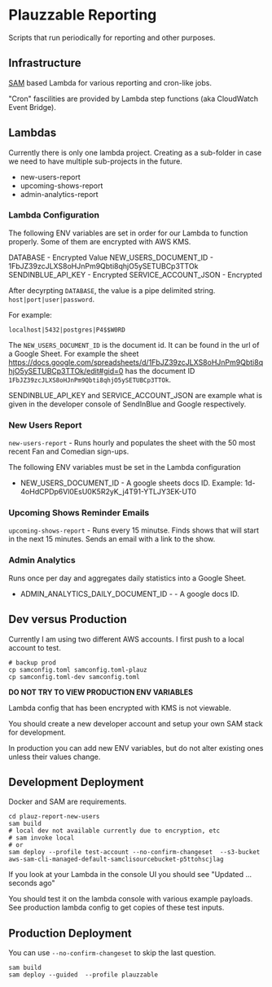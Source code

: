# Plauzzable Reporting

Scripts that run periodically for reporting and other purposes.

## Infrastructure

[SAM](./docs/SAM.md) based Lambda for various reporting and cron-like jobs.

"Cron" fascilities are provided by Lambda step functions (aka CloudWatch Event Bridge).

## Lambdas

Currently there is only one lambda project. Creating as a sub-folder in case we need to have multiple sub-projects in the future.

* new-users-report
* upcoming-shows-report
* admin-analytics-report

### Lambda Configuration

The following ENV variables are set in order for our Lambda to function properly.
Some of them are encrypted with AWS KMS.

DATABASE - Encrypted Value
NEW_USERS_DOCUMENT_ID - 1FbJZ39zcJLXS8oHJnPm9Qbti8qhjO5ySETUBCp3TTOk
SENDINBLUE_API_KEY - Encrypted
SERVICE_ACCOUNT_JSON - Encrypted

After decyrpting `DATABASE`, the value is a pipe delimited string. `host|port|user|password`.

For example:

    localhost|5432|postgres|P4$$W0RD

The `NEW_USERS_DOCUMENT_ID` is the document id. It can be found in the url of a Google Sheet. For example the sheet https://docs.google.com/spreadsheets/d/1FbJZ39zcJLXS8oHJnPm9Qbti8qhjO5ySETUBCp3TTOk/edit#gid=0 has the document ID `1FbJZ39zcJLXS8oHJnPm9Qbti8qhjO5ySETUBCp3TTOk`.

SENDINBLUE_API_KEY and SERVICE_ACCOUNT_JSON are example what is given in the developer console of SendInBlue and Google respectively.

### New Users Report

`new-users-report` - Runs hourly and populates the sheet with the 50 most recent Fan and Comedian sign-ups.

The following ENV variables must be set in the Lambda configuration

* NEW_USERS_DOCUMENT_ID - A google sheets docs ID. Example: 1d-4oHdCPDp6Vl0EsU0K5R2yK_j4T91-YTLJY3EK-UT0

### Upcoming Shows Reminder Emails

`upcoming-shows-report` - Runs every 15 minutse. Finds shows that will start in the next 15 minutes. Sends an email with a link to the show.

### Admin Analytics

Runs once per day and aggregates daily statistics into a Google Sheet.

* ADMIN_ANALYTICS_DAILY_DOCUMENT_ID - - A google docs ID.

## Dev versus Production

Currently I am using two different AWS accounts. I first push to a local account to test.

    # backup prod
    cp samconfig.toml samconfig.toml-plauz
    cp samconfig.toml-dev samconfig.toml

**DO NOT TRY TO VIEW PRODUCTION ENV VARIABLES**

Lambda config that has been encrypted with KMS is not viewable.

You should create a new developer account and setup your own SAM stack for development.

In production you can add new ENV variables, but do not alter existing ones unless their values change.

## Development Deployment

Docker and SAM are requirements.

    cd plauz-report-new-users
    sam build
    # local dev not available currently due to encryption, etc
    # sam invoke local
    # or
    sam deploy --profile test-account --no-confirm-changeset  --s3-bucket aws-sam-cli-managed-default-samclisourcebucket-p5ttohscjlag

If you look at your Lambda in the console UI you should see "Updated ... seconds ago"

You should test it on the lambda console with various example payloads. See production lambda config to get copies of these test inputs.

## Production Deployment

You can use `--no-confirm-changeset` to skip the last question.

    sam build
    sam deploy --guided  --profile plauzzable